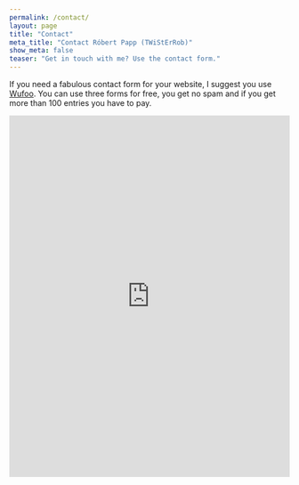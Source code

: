 ```yaml
---
permalink: /contact/
layout: page
title: "Contact"
meta_title: "Contact Róbert Papp (TWiStErRob)"
show_meta: false
teaser: "Get in touch with me? Use the contact form."
---
```

If you need a fabulous contact form for your website, I suggest you use [Wufoo][1]. You can use three forms for free, you get no spam and if you get more than 100 entries you have to pay.

<div class="panel">
<iframe width="100%" height="650" frameborder="0" scrolling="no" src="https://phlowmedia.wufoo.com/embed/z7x3k1/"></iframe>
</div>



 [1]: http://www.wufoo.com/
